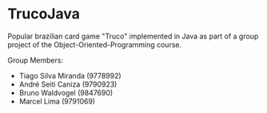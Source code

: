 # TrucoJava

Popular brazilian card game "Truco" implemented in Java as part of a group project of the Object-Oriented-Programming course.

Group Members:

* Tiago Silva Miranda (9778992)
* André Seiti Caniza (9790923)
* Bruno Waldvogel (9847690)
* Marcel Lima (9791069)
